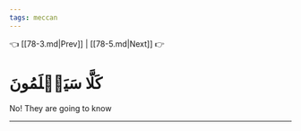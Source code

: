 ```yaml
---
tags: meccan
---
```


👈 [[78-3.md|Prev]] | [[78-5.md|Next]] 👉

# كَلَّا سَيَعۡلَمُونَ

No! They are going to know

---

